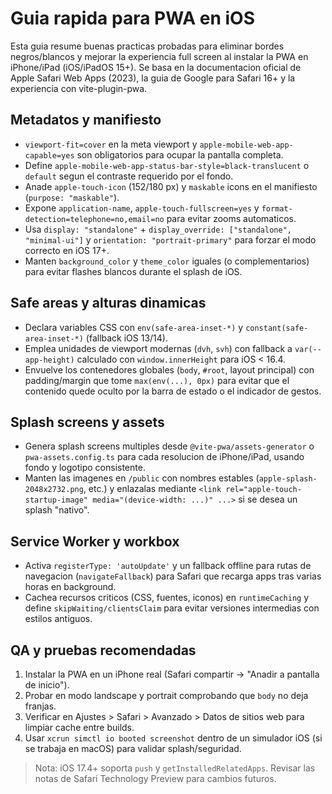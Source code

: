 # Guia rapida para PWA en iOS

Esta guia resume buenas practicas probadas para eliminar bordes negros/blancos y mejorar la experiencia full screen al instalar la PWA en iPhone/iPad (iOS/iPadOS 15+). Se basa en la documentacion oficial de Apple Safari Web Apps (2023), la guia de Google para Safari 16+ y la experiencia con vite-plugin-pwa.

## Metadatos y manifiesto
- `viewport-fit=cover` en la meta viewport y `apple-mobile-web-app-capable=yes` son obligatorios para ocupar la pantalla completa.
- Define `apple-mobile-web-app-status-bar-style=black-translucent` o `default` segun el contraste requerido por el fondo.
- Anade `apple-touch-icon` (152/180 px) y `maskable` icons en el manifiesto (`purpose: "maskable"`).
- Expone `application-name`, `apple-touch-fullscreen=yes` y `format-detection=telephone=no,email=no` para evitar zooms automaticos.
- Usa `display: "standalone"` + `display_override: ["standalone", "minimal-ui"]` y `orientation: "portrait-primary"` para forzar el modo correcto en iOS 17+.
- Manten `background_color` y `theme_color` iguales (o complementarios) para evitar flashes blancos durante el splash de iOS.

## Safe areas y alturas dinamicas
- Declara variables CSS con `env(safe-area-inset-*)` y `constant(safe-area-inset-*)` (fallback iOS 13/14).
- Emplea unidades de viewport modernas (`dvh`, `svh`) con fallback a `var(--app-height)` calculado con `window.innerHeight` para iOS < 16.4.
- Envuelve los contenedores globales (`body`, `#root`, layout principal) con padding/margin que tome `max(env(...), 0px)` para evitar que el contenido quede oculto por la barra de estado o el indicador de gestos.

## Splash screens y assets
- Genera splash screens multiples desde `@vite-pwa/assets-generator` o `pwa-assets.config.ts` para cada resolucion de iPhone/iPad, usando fondo y logotipo consistente.
- Manten las imagenes en `/public` con nombres estables (`apple-splash-2048x2732.png`, etc.) y enlazalas mediante `<link rel="apple-touch-startup-image" media="(device-width: ...)" ...>` si se desea un splash "nativo".

## Service Worker y workbox
- Activa `registerType: 'autoUpdate'` y un fallback offline para rutas de navegacion (`navigateFallback`) para Safari que recarga apps tras varias horas en background.
- Cachea recursos criticos (CSS, fuentes, iconos) en `runtimeCaching` y define `skipWaiting/clientsClaim` para evitar versiones intermedias con estilos antiguos.

## QA y pruebas recomendadas
1. Instalar la PWA en un iPhone real (Safari compartir -> "Anadir a pantalla de inicio").
2. Probar en modo landscape y portrait comprobando que `body` no deja franjas.
3. Verificar en Ajustes > Safari > Avanzado > Datos de sitios web para limpiar cache entre builds.
4. Usar `xcrun simctl io booted screenshot` dentro de un simulador iOS (si se trabaja en macOS) para validar splash/seguridad.

> Nota: iOS 17.4+ soporta `push` y `getInstalledRelatedApps`. Revisar las notas de Safari Technology Preview para cambios futuros.

